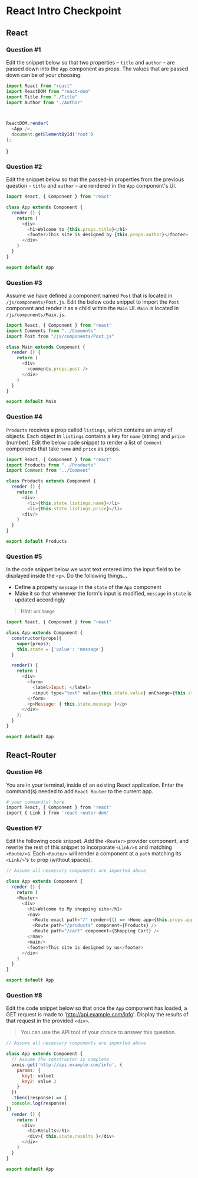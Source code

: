 # React Intro Checkpoint

## React

### Question #1

Edit the snippet below so that two properties – `title` and `author` – are passed down into the `App` component as props. The values that are passed down can be of your choosing.

```js
import React from "react"
import ReactDOM from "react-dom"
import Title from "./Title"
import Author from "./Author"



ReactDOM.render(
  <App />,
  document.getElementById('root')
);
```

}

### Question #2

Edit the snippet below so that the passed-in properties from the previous question –  `title` and `author` – are rendered in the `App` component's UI.

```js
import React, { Component } from "react"

class App extends Component {
  render () {
    return (
      <div>
        <h1>Welcome to {this.props.title}</h1>
        <footer>This site is designed by {this.props.author}</footer>
      </div>
    )
  }
}

export default App
```

### Question #3

Assume we have defined a component named `Post` that is located in `/js/components/Post.js`. Edit the below code snippet to import the `Post` component and render it as a child within the `Main` UI. `Main` is located in `/js/components/Main.js`.

```js
import React, { Component } from "react"
import Comments from "../Comments"
import Post from "/js/components/Post.js"

class Main extends Component {
  render () {
    return (
      <div>
        <comments.props.post />
      </div>
    )
  }
}

export default Main
```

### Question #4

`Products` receives a prop called `listings`, which contains an array of objects. Each object in `listings` contains a key for `name` (string) and `price` (number). Edit the below code snippet to render a list of `Comment` components that take `name` and `price` as props.

```js
import React, { Component } from "react"
import Products from "../Products"
import Comment from "../Comment"

class Products extends Component {
  render () {
    return (
      <div>
        <li>{this.state.listings.name}</li>
        <li>{this.state.listings.price}</li>
      <div/>
    )
  }
}

export default Products
```

### Question #5

In the code snippet below we want text entered into the input field to be displayed inside the `<p>`. Do the following things...
- Define a property `message` in the `state` of the `App` component
- Make it so that whenever the form's input is modified, `message` in `state` is updated accordingly

> Hint: `onChange`


```js
import React, { Component } from "react"

class App extends Component {
  constructor(props){
    super(props);
    this.state = {'value': 'message'}
  }

  render() {
    return (
      <div>
        <form>
          <label>Input: </label>
          <input type="text" value={this.state.value} onChange={this.state.message}/>
        </form>
        <p>Message: { this.state.message }</p>
      </div>
    );
  }
}

export default App
```

## React-Router

### Question #6

You are in your terminal, inside of an existing React application. Enter the command(s) needed to add `React Router` to the current app.

```bash
# your command(s) here
import React, { Component } from 'react'
import { Link } from 'react-router-dom'

```

### Question #7

Edit the following code snippet. Add the `<Router>` provider component, and rewrite the rest of this snippet to incorporate `<Link/>`s and matching `<Route/>`s. Each `<Route/>` will render a component at a `path` matching its `<Link/>`'s `to` prop (without spaces).

```js
// Assume all necessary components are imported above

class App extends Component {
  render () {
    return (
    <Router>
      <div>
        <h1>Welcome to My shopping site</h1>
        <nav>
          <Route exact path="/" render={() => <Home app={this.props.app}/>
          <Route path="/products" component={Products} />
          <Route path="/cart" component={Shopping Cart} />
        </nav>
        <main/>
        <footer>This site is designed by us</footer>
      </div>
    )
  }
}

export default App
```

### Question #8

Edit the code snippet below so that once the `App` component has loaded, a GET request is made to 'http://api.example.com/info'. Display the results of that request in the provided `<div>`.

> You can use the API tool of your choice to answer this question.

```js
// Assume all necessary components are imported above

class App extends Component {
  // Assume the constructor is complete
  axois.get('http://api.example.com/info', {
    params: {
      key1: value1
      key2: value 2
    }
  })
  .then((response) => {
  console.log(response)
})
  render () {
    return (
      <div>
        <h1>Results</h1>
        <div>{ this.state.results }</div>
      </div>
    )
  }
}

export default App
```
